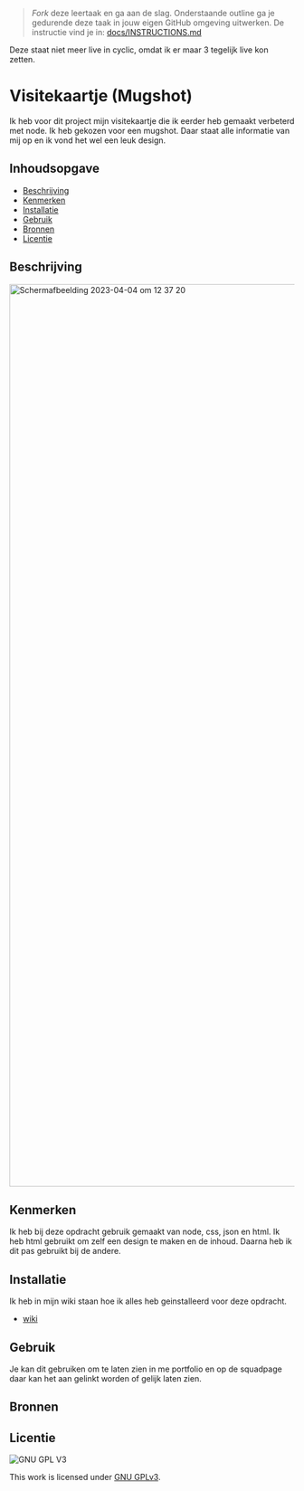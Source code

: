 > _Fork_ deze leertaak en ga aan de slag. Onderstaande outline ga je gedurende deze taak in jouw eigen GitHub omgeving uitwerken. De instructie vind je in: [docs/INSTRUCTIONS.md](docs/INSTRUCTIONS.md)

Deze staat niet meer live in cyclic, omdat ik er maar 3 tegelijk live kon zetten.

# Visitekaartje (Mugshot)
Ik heb voor dit project mijn visitekaartje die ik eerder heb gemaakt verbeterd met node. Ik heb gekozen voor een mugshot. Daar staat alle informatie van mij op en ik vond het wel een leuk design.




## Inhoudsopgave

  * [Beschrijving](#beschrijving)
  * [Kenmerken](#kenmerken)
  * [Installatie](#installatie)
  * [Gebruik](#gebruik)
  * [Bronnen](#bronnen)
  * [Licentie](#licentie)

## Beschrijving

<img width="1596" alt="Scherm­afbeelding 2023-04-04 om 12 37 20" src="https://user-images.githubusercontent.com/112856687/229766789-2aa84f37-2a9c-4d45-825d-af83878363cd.png">

<!-- In de Beschrijving staat hoe je project er uit ziet, hoe het werkt en wat je er mee kan. -->
<!-- Voeg een mooie poster visual toe 📸 -->
<!-- Voeg een link toe naar Github Pages 🌐-->

## Kenmerken

Ik heb bij deze opdracht gebruik gemaakt van node, css, json en html. Ik heb html gebruikt om zelf een design te maken en de inhoud. Daarna heb ik dit pas gebruikt bij de andere. 


<!-- Bij Kenmerken staat welke technieken zijn gebruikt en hoe. Wat is de HTML structuur? Wat zijn de belangrijkste dingen in CSS? Wat is er met Javascript gedaan en hoe? Misschien heb je een framwork of library gebruikt? -->

## Installatie

Ik heb in mijn wiki staan hoe ik alles heb geinstalleerd voor deze opdracht. 
* [wiki](https://github.com/anoukbruinn/connect-your-tribe-profile-card/wiki/Analyseren%F0%9F%91%80) 

## Gebruik
Je kan dit gebruiken om te laten zien in me portfolio en op de squadpage daar kan het aan gelinkt worden of gelijk laten zien.
## Bronnen

## Licentie

![GNU GPL V3](https://www.gnu.org/graphics/gplv3-127x51.png)

This work is licensed under [GNU GPLv3](./LICENSE).
